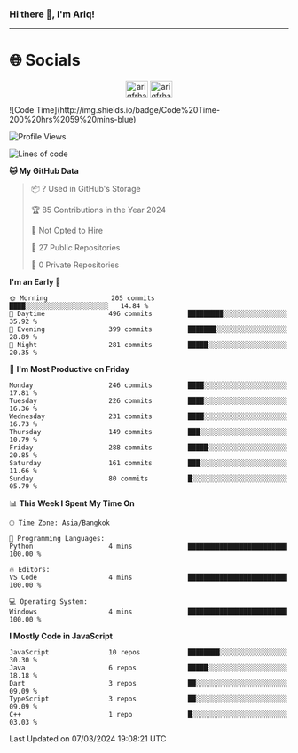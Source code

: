 ### Hi there 👋, I'm Ariq!
<hr>
<h1 align="">🌐 Socials</h1>
<p align="center">
<a href="https://www.linkedin.com/in/ariqfarhan/" target="blank"><img align="center" src="https://raw.githubusercontent.com/rahuldkjain/github-profile-readme-generator/master/src/images/icons/Social/linked-in-alt.svg" alt="ariqfrhan" height="30" width="40" /></a>
<a href="https://instagram.com/ariqfrhan" target="blank"><img align="center" src="https://raw.githubusercontent.com/rahuldkjain/github-profile-readme-generator/master/src/images/icons/Social/instagram.svg" alt="ariqfrhan" height="30" width="40" /></a>
</p>
<!--START_SECTION:waka-->
![Code Time](http://img.shields.io/badge/Code%20Time-200%20hrs%2059%20mins-blue)

![Profile Views](http://img.shields.io/badge/Profile%20Views-0-blue)

![Lines of code](https://img.shields.io/badge/From%20Hello%20World%20I%27ve%20Written-8.2%20million%20lines%20of%20code-blue)

**🐱 My GitHub Data** 

> 📦 ? Used in GitHub's Storage 
 > 
> 🏆 85 Contributions in the Year 2024
 > 
> 🚫 Not Opted to Hire
 > 
> 📜 27 Public Repositories 
 > 
> 🔑 0 Private Repositories 
 > 
**I'm an Early 🐤** 

```text
🌞 Morning                205 commits         ████░░░░░░░░░░░░░░░░░░░░░   14.84 % 
🌆 Daytime                496 commits         █████████░░░░░░░░░░░░░░░░   35.92 % 
🌃 Evening                399 commits         ███████░░░░░░░░░░░░░░░░░░   28.89 % 
🌙 Night                  281 commits         █████░░░░░░░░░░░░░░░░░░░░   20.35 % 
```
📅 **I'm Most Productive on Friday** 

```text
Monday                   246 commits         ████░░░░░░░░░░░░░░░░░░░░░   17.81 % 
Tuesday                  226 commits         ████░░░░░░░░░░░░░░░░░░░░░   16.36 % 
Wednesday                231 commits         ████░░░░░░░░░░░░░░░░░░░░░   16.73 % 
Thursday                 149 commits         ███░░░░░░░░░░░░░░░░░░░░░░   10.79 % 
Friday                   288 commits         █████░░░░░░░░░░░░░░░░░░░░   20.85 % 
Saturday                 161 commits         ███░░░░░░░░░░░░░░░░░░░░░░   11.66 % 
Sunday                   80 commits          █░░░░░░░░░░░░░░░░░░░░░░░░   05.79 % 
```


📊 **This Week I Spent My Time On** 

```text
🕑︎ Time Zone: Asia/Bangkok

💬 Programming Languages: 
Python                   4 mins              █████████████████████████   100.00 % 

🔥 Editors: 
VS Code                  4 mins              █████████████████████████   100.00 % 

💻 Operating System: 
Windows                  4 mins              █████████████████████████   100.00 % 
```

**I Mostly Code in JavaScript** 

```text
JavaScript               10 repos            ████████░░░░░░░░░░░░░░░░░   30.30 % 
Java                     6 repos             █████░░░░░░░░░░░░░░░░░░░░   18.18 % 
Dart                     3 repos             ██░░░░░░░░░░░░░░░░░░░░░░░   09.09 % 
TypeScript               3 repos             ██░░░░░░░░░░░░░░░░░░░░░░░   09.09 % 
C++                      1 repo              █░░░░░░░░░░░░░░░░░░░░░░░░   03.03 % 
```




 Last Updated on 07/03/2024 19:08:21 UTC
<!--END_SECTION:waka-->
